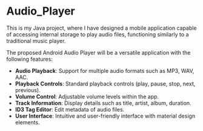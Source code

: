 # Audio_Player
This is my Java project, where I have designed a mobile application capable of accessing internal storage to play audio files, functioning similarly to a traditional music player.


The proposed Android Audio Player will be a versatile application with the following features:
- **Audio Playback**: Support for multiple audio formats such as MP3, WAV, AAC.
- **Playback Controls**: Standard playback controls (play, pause, stop, next, previous).
- **Volume Control**: Adjustable volume levels within the app.
- **Track Information**: Display details such as title, artist, album, duration.
- **ID3 Tag Editor**: Edit metadata of audio files.
- **User Interface**: Intuitive and user-friendly interface with material design elements.
